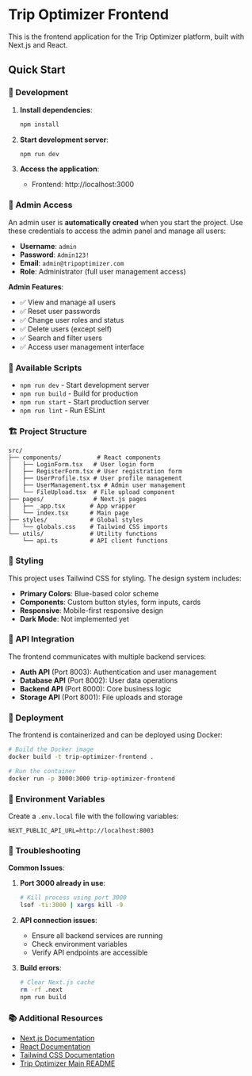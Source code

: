 # Trip Optimizer Frontend

This is the frontend application for the Trip Optimizer platform, built with Next.js and React.

## Quick Start

### 🚀 Development

1. **Install dependencies**:
   ```bash
   npm install
   ```

2. **Start development server**:
   ```bash
   npm run dev
   ```

3. **Access the application**:
   - Frontend: http://localhost:3000

### 👤 Admin Access

An admin user is **automatically created** when you start the project. Use these credentials to access the admin panel and manage all users:

- **Username**: `admin`
- **Password**: `Admin123!`
- **Email**: `admin@tripoptimizer.com`
- **Role**: Administrator (full user management access)

**Admin Features**:
- ✅ View and manage all users
- ✅ Reset user passwords
- ✅ Change user roles and status
- ✅ Delete users (except self)
- ✅ Search and filter users
- ✅ Access user management interface

### 🔧 Available Scripts

- `npm run dev` - Start development server
- `npm run build` - Build for production
- `npm run start` - Start production server
- `npm run lint` - Run ESLint

### 🏗️ Project Structure

```
src/
├── components/          # React components
│   ├── LoginForm.tsx   # User login form
│   ├── RegisterForm.tsx # User registration form
│   ├── UserProfile.tsx # User profile management
│   ├── UserManagement.tsx # Admin user management
│   └── FileUpload.tsx  # File upload component
├── pages/              # Next.js pages
│   ├── _app.tsx       # App wrapper
│   └── index.tsx      # Main page
├── styles/            # Global styles
│   └── globals.css    # Tailwind CSS imports
└── utils/             # Utility functions
    └── api.ts         # API client functions
```

### 🎨 Styling

This project uses Tailwind CSS for styling. The design system includes:

- **Primary Colors**: Blue-based color scheme
- **Components**: Custom button styles, form inputs, cards
- **Responsive**: Mobile-first responsive design
- **Dark Mode**: Not implemented yet

### 🔌 API Integration

The frontend communicates with multiple backend services:

- **Auth API** (Port 8003): Authentication and user management
- **Database API** (Port 8002): User data operations
- **Backend API** (Port 8000): Core business logic
- **Storage API** (Port 8001): File uploads and storage

### 🚀 Deployment

The frontend is containerized and can be deployed using Docker:

```bash
# Build the Docker image
docker build -t trip-optimizer-frontend .

# Run the container
docker run -p 3000:3000 trip-optimizer-frontend
```

### 📝 Environment Variables

Create a `.env.local` file with the following variables:

```env
NEXT_PUBLIC_API_URL=http://localhost:8003
```

### 🐛 Troubleshooting

**Common Issues**:

1. **Port 3000 already in use**:
   ```bash
   # Kill process using port 3000
   lsof -ti:3000 | xargs kill -9
   ```

2. **API connection issues**:
   - Ensure all backend services are running
   - Check environment variables
   - Verify API endpoints are accessible

3. **Build errors**:
   ```bash
   # Clear Next.js cache
   rm -rf .next
   npm run build
   ```

### 📚 Additional Resources

- [Next.js Documentation](https://nextjs.org/docs)
- [React Documentation](https://reactjs.org/docs)
- [Tailwind CSS Documentation](https://tailwindcss.com/docs)
- [Trip Optimizer Main README](../README.md)
